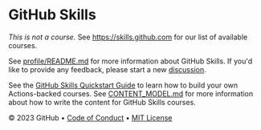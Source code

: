 # GitHub Skills

_This is not a course._ See https://skills.github.com for our list of available courses.

See [profile/README.md](profile/README.md) for more information about GitHub Skills. If you'd like to provide any feedback, please start a new [discussion](https://github.com/orgs/skills/discussions).

See the [GitHub Skills Quickstart Guide](https://skills.github.com/quickstart) to learn how to build your own Actions-backed courses. See [CONTENT_MODEL.md](https://skills.github.com/content-model) for more information about how to write the content for GitHub Skills courses.

&copy; 2023 GitHub &bull; [Code of Conduct](https://www.contributor-covenant.org/version/2/1/code_of_conduct/code_of_conduct.md) &bull; [MIT License](https://gh.io/mit)
